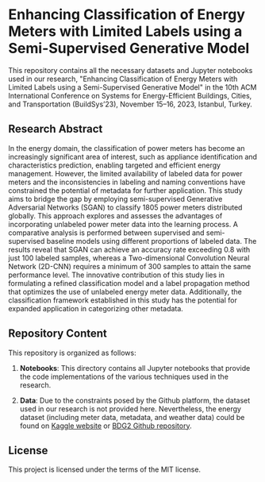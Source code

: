 # Enhancing Classification of Energy Meters with Limited Labels using a Semi-Supervised Generative Model

This repository contains all the necessary datasets and Jupyter notebooks used in our research, "Enhancing Classification of Energy Meters with Limited Labels using a Semi-Supervised Generative Model" in the 10th ACM International Conference on Systems for Energy-Efficient Buildings, Cities, and Transportation (BuildSys’23), November 15–16, 2023, Istanbul, Turkey.

## Research Abstract

In the energy domain, the classification of power meters has become an increasingly significant area of interest, such as appliance identification and characteristics prediction, enabling targeted and efficient energy management. However, the limited availability of labeled data for power meters and the inconsistencies in labeling and naming conventions have constrained the potential of metadata for further application. This study aims to bridge the gap by employing semi-supervised Generative Adversarial Networks (SGAN) to classify 1805 power meters distributed globally. This approach explores and assesses the advantages of incorporating unlabeled power meter data into the learning process. A comparative analysis is performed between supervised and semi-supervised baseline models using different proportions of labeled data. The results reveal that SGAN can achieve an accuracy rate exceeding 0.8 with just 100 labeled samples, whereas a Two-dimensional Convolution Neural Network (2D-CNN) requires a minimum of 300 samples to attain the same performance level. The innovative contribution of this study lies in formulating a refined classification model and a label propagation method that optimizes the use of unlabeled energy meter data. Additionally, the classification framework established in this study has the potential for expanded application in categorizing other metadata.

## Repository Content

This repository is organized as follows:

1. **Notebooks**: This directory contains all Jupyter notebooks that provide the code implementations of the various techniques used in the research.

2. **Data**: Due to the constraints posed by the Github platform, the dataset used in our research is not provided here. Nevertheless, the energy dataset (including meter data, metadata, and weather data) could be found on [Kaggle website](https://www.kaggle.com/competitions/ashrae-energy-prediction/data) or [BDG2 Github repository](https://github.com/buds-lab/building-data-genome-project-2).

## License

This project is licensed under the terms of the MIT license.
